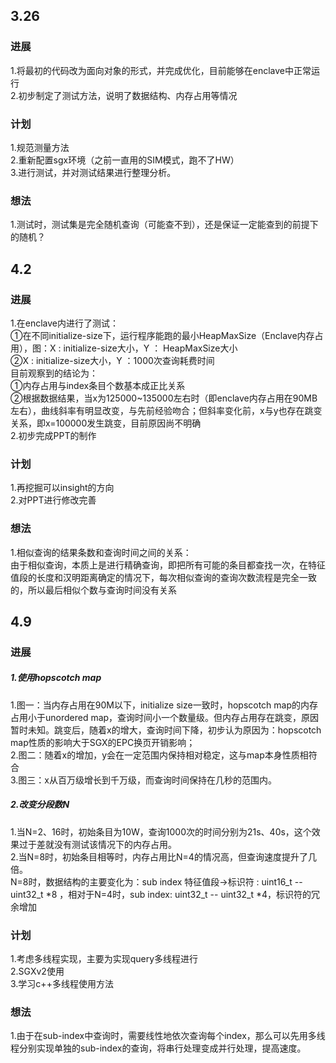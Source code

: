 ## 3.26
### 进展
1.将最初的代码改为面向对象的形式，并完成优化，目前能够在enclave中正常运行  
2.初步制定了测试方法，说明了数据结构、内存占用等情况  
### 计划
1.规范测量方法  
2.重新配置sgx环境（之前一直用的SIM模式，跑不了HW）  
3.进行测试，并对测试结果进行整理分析。
### 想法
1.测试时，测试集是完全随机查询（可能查不到），还是保证一定能查到的前提下的随机？

## 4.2
### 进展
1.在enclave内进行了测试：  
    ①在不同initialize-size下，运行程序能跑的最小HeapMaxSize（Enclave内存占用），图：X : initialize-size大小，Y ： HeapMaxSize大小  
    ②X : initialize-size大小，Y ：1000次查询耗费时间  
    目前观察到的结论为：  
    ①内存占用与index条目个数基本成正比关系  
    ②根据数据结果，当x为125000~135000左右时（即enclave内存占用在90MB左右），曲线斜率有明显改变，与先前经验吻合；但斜率变化前，x与y也存在跳变关系，即x=100000发生跳变，目前原因尚不明确  
2.初步完成PPT的制作
### 计划
1.再挖掘可以insight的方向  
2.对PPT进行修改完善  
### 想法  
1.相似查询的结果条数和查询时间之间的关系：  
    由于相似查询，本质上是进行精确查询，即把所有可能的条目都查找一次，在特征值段的长度和汉明距离确定的情况下，每次相似查询的查询次数流程是完全一致的，所以最后相似个数与查询时间没有关系

## 4.9
### 进展
##### 1.使用hopscotch map
1.图一：当内存占用在90M以下，initialize size一致时，hopscotch map的内存占用小于unordered map，查询时间小一个数量级。但内存占用存在跳变，原因暂时未知。跳变后，随着x的增大，查询时间下降，初步认为原因为：hopscotch map性质的影响大于SGX的EPC换页开销影响；  
2.图二：随着x的增加，y会在一定范围内保持相对稳定，这与map本身性质相符合  
3.图三：x从百万级增长到千万级，而查询时间保持在几秒的范围内。  
##### 2.改变分段数N
1.当N=2、16时，初始条目为10W，查询1000次的时间分别为21s、40s，这个效果过于差就没有测试该情况下的内存占用。  
2.当N=8时，初始条目相等时，内存占用比N=4的情况高，但查询速度提升了几倍。  
N=8时，数据结构的主要变化为：sub index 特征值段->标识符 : uint16_t -- uint32_t *8 ，相对于N=4时，sub index: uint32_t -- uint32_t *4，标识符的冗余增加
### 计划
1.考虑多线程实现，主要为实现query多线程进行  
2.SGXv2使用  
3.学习c++多线程使用方法
### 想法
1.由于在sub-index中查询时，需要线性地依次查询每个index，那么可以先用多线程分别实现单独的sub-index的查询，将串行处理变成并行处理，提高速度。
